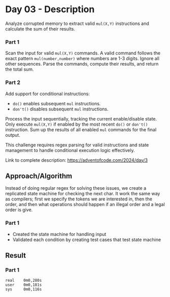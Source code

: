 # Day 03 - Description
Analyze corrupted memory to extract valid `mul(X,Y)` instructions and calculate the sum of their results.  

### Part 1  
Scan the input for valid `mul(X,Y)` commands. A valid command follows the exact pattern `mul(number,number)` where numbers are 1-3 digits. Ignore all other sequences. Parse the commands, compute their results, and return the total sum.  

### Part 2  
Add support for conditional instructions:  
- `do()` enables subsequent `mul` instructions.  
- `don't()` disables subsequent `mul` instructions.  

Process the input sequentially, tracking the current enable/disable state. Only execute `mul(X,Y)` if enabled by the most recent `do()` or `don't()` instruction. Sum up the results of all enabled `mul` commands for the final output.  

This challenge requires regex parsing for valid instructions and state management to handle conditional execution logic effectively.

Link to complete description: https://adventofcode.com/2024/day/3

## Approach/Algorithm

Instead of doing regular regex for solving these issues, we create a replicated state machine for checking the next char. 
It work the same way as compilers; first we specify the tokens we are interested in, then the order, and then what operations should happen if an illegal order and a legal order is give. 

### Part 1
- Created the state machine for handling input
- Validated each condition by creating test cases that test state machine 

## Result

### Part 1

```text
real    0m0,280s
user    0m0,181s
sys     0m0,116s
```


